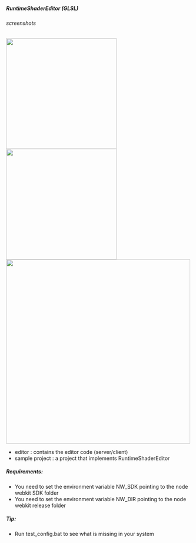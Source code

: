 ##### RuntimeShaderEditor (GLSL)
###### screenshots
<img width="300px" src="https://image.ibb.co/djXAoS/step1.png"> <img width="300px" src="https://image.ibb.co/gU91v7/step2.png">
<img width="500px" src="https://image.ibb.co/e0coa7/step3.png">

 - editor : contains the editor code (server/client)
 - sample project : a project that implements RuntimeShaderEditor

##### Requirements:
- You need to set the environment variable NW_SDK pointing to the node webkit SDK folder
- You need to set the environment variable NW_DIR pointing to the node webkit release folder

##### Tip:
 - Run test_config.bat to see what is missing in your system
